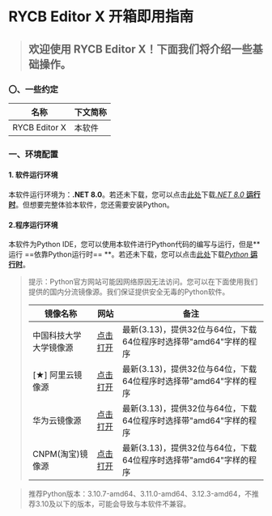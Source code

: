 # **RYCB Editor X** 开箱即用指南

> ## 欢迎使用 RYCB Editor X！下面我们将介绍一些基础操作。

### 〇、一些约定

| 名称          | 下文简称 |
| ------------- | -------- |
| RYCB Editor X | 本软件   |

### 一、环境配置

#### 1. 软件运行环境

 本软件运行环境为：**.NET 8.0**。若还未下载，您可以点击[此处](https://dotnet.microsoft.com/download/dotnet/8.0)下载[*.NET 8.0* **运行时**](https://dotnet.microsoft.com/download/dotnet/thank-you/runtime-desktop-8.0.15-windows-x64-installer)。但想要完整体验本软件，您还需要安装Python。

#### 2.程序运行环境

本软件为Python IDE，您可以使用本软件进行Python代码的编写与运行，但是**运行 ==依靠Python运行时== **。若还未下载，您可以点击[此处](https://www.python.org/downloads/windows/)下载[*Python* **运行时**](https://www.python.org/ftp/python/3.13.3/python-3.13.3-amd64.exe)。
> 提示：Python官方网站可能因网络原因无法访问。您可以在下面使用我们提供的国内分流镜像源。我们保证提供安全无毒的Python软件。
>
> | 镜像名称               | 网站                                                         | 备注                                                         |
> | ---------------------- | ------------------------------------------------------------ | ------------------------------------------------------------ |
> | 中国科技大学大学镜像源 | [点击打开](https://mirrors.ustc.edu.cn/python)               | 最新(3.13)，提供32位与64位，下载64位程序时选择带"amd64"字样的程序 |
> | [★] 阿里云镜像源       | [点击打开](https://mirrors.aliyun.com/python-release/windows/) | 最新(3.13)，提供32位与64位，下载64位程序时选择带"amd64"字样的程序 |
> | 华为云镜像源           | [点击打开](https://mirrors.huaweicloud.com/python/)          | 最新(3.13)，提供32位与64位，下载64位程序时选择带"amd64"字样的程序 |
> | CNPM(淘宝)镜像源       | [点击打开](https://registry.npmmirror.com/binary.html?path=python/) | 最新(3.13)，提供32位与64位，下载64位程序时选择带"amd64"字样的程序 |

> 推荐Python版本：3.10.7-amd64、3.11.0-amd64、3.12.3-amd64，不推荐3.10及以下的版本，可能会导致与本软件不兼容。

